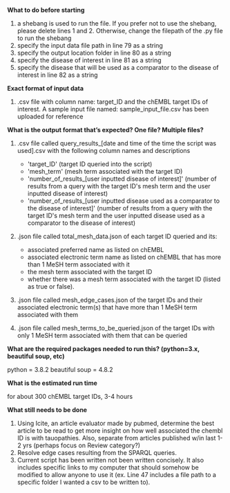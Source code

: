 **What to do before starting** 

1) a shebang is used to run the file. If you prefer not to use the shebang, please delete lines 1 and 2. Otherwise, change the filepath of the .py file to run the shebang
2) specify the input data file path in line 79 as a string
3) specify the output location folder in line 80 as a string
4) specify the disease of interest in line 81 as a string
5) specify the disease that will be used as a comparator to the disease of interest in line 82 as a string

**Exact format of input data**

1) .csv file with column name: target_ID and the chEMBL target IDs of interest. A sample input file named: sample_input_file.csv has been uploaded for reference

**What is the output format that’s expected? One file? Multiple files?**

1) .csv file called query_results_[date and time of the time the script was used].csv with the following column names and descriptions
    - 'target_ID' (target ID queried into the script)
    - 'mesh_term' (mesh term associated with the target ID)
    - 'number_of_results_[user inputted disease of interest]' (number of results from a query with the target ID's mesh term and the user inputted disease of interest)
    - 'number_of_results_[user inputted disease used as a comparator to the disease of interest]' (number of results from a query with the target ID's mesh term and the user inputted disease used as a comparator to the disease of interest)

2) .json file called total_mesh_data.json of each target ID queried and its: 
    - associated preferred name as listed on chEMBL
    - associated electronic term name as listed on chEMBL that has more than 1 MeSH term associated with it
    - the mesh term associated with the target ID
    - whether there was a mesh term associated with the target ID (listed as true or false).

3) .json file called mesh_edge_cases.json of the target IDs and their associated electronic term(s) that have more than 1 MeSH term associated with them

4) .json file called mesh_terms_to_be_queried.json of the target IDs with only 1 MeSH term associated with them that can be queried

**What are the required packages needed to run this? (python=3.x, beautiful soup, etc)**

python = 3.8.2
beautiful soup = 4.8.2

**What is the estimated run time**

for about 300 chEMBL target IDs, 3-4 hours

**What still needs to be done**

1. Using Icite, an article evaluator made by pubmed, determine the best article to be read to get more insight on how well associated the chembl ID is with tauopathies. Also, separate from articles published w/in last 1-2 yrs (perhaps focus on Review category?)
2. Resolve edge cases resulting from the SPARQL queries.
3. Current script has been written not been written concisely. It also includes specific links to my computer that should somehow be modified to allow anyone to use it (ex. Line 47 includes a file path to a specific folder I wanted a csv to be written to).
